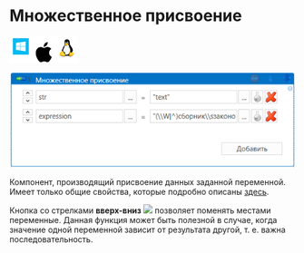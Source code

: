 # Множественное присвоение

![](<../../../.gitbook/assets/image (100) (1) (1) (1) (1) (1) (1) (10) (189).png>)

![](<../../../.gitbook/assets/Множественное присвоение.png>)

Компонент, производящий присвоение данных заданной переменной.
Имеет только общие свойства, которые подробно описаны [здесь](https://docs.primo-rpa.ru/primo-rpa/primo-studio/process/elements).

Кнопка со стрелками **вверх-вниз** ![](<../../../.gitbook/assets/Кнопка во мн.присвоении.png.png>) позволяет поменять местами переменные. Данная функция может быть полезной в случае, когда значение одной переменной зависит от результата другой, т. е. важна последовательность. 


